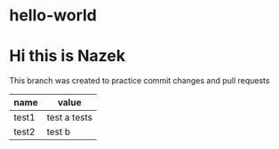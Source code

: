 # hello-world
# Hi this is Nazek

This branch was created to practice commit changes and pull requests 


| name | value |
|----|-------|
|test1 |test a       tests |
|test2 |test b |



